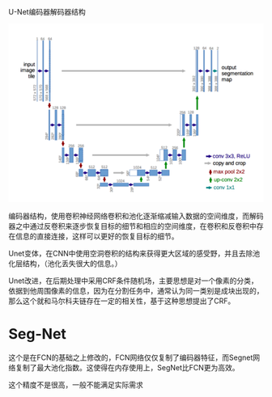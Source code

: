U-Net编码器解码器结构


![unet](./images/Unet.png)

编码器结构，使用卷积神经网络卷积和池化逐渐缩减输入数据的空间维度，而解码器之中通过反卷积来逐步恢复目标的细节和相应的空间维度，在卷积和反卷积中存在信息的直接连接，这样可以更好的恢复目标的细节。

Unet变体，在CNN中使用空洞卷积的结构来获得更大区域的感受野，并且去除池化层结构，（池化丢失很大的信息。）

Unet改进，在后期处理中采用CRF条件随机场，主要思想是对一个像素的分类，依据到他周围像素的信息，因为在分割任务中，通常认为同一类别是成块出现的，那么这个就和马尔科夫链存在一定的相关性，基于这种思想提出了CRF。


Seg-Net
==========================
这个是在FCN的基础之上修改的，FCN网络仅仅复制了编码器特征，而Segnet网络复制了最大池化指数。这使得在内存使用上，SegNet比FCN更为高效。

这个精度不是很高，一般不能满足实际需求